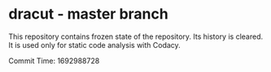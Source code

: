 # dracut - master branch

This repository contains frozen state of the repository.
Its history is cleared. It is used only for static code
analysis with Codacy.

Commit Time: 1692988728